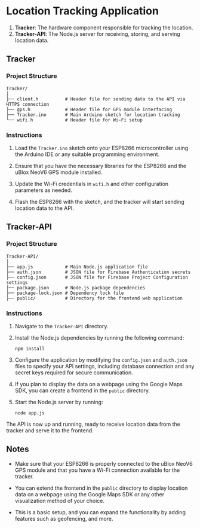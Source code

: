# Location Tracking Application


1. **Tracker**: The hardware component responsible for tracking the location.
2. **Tracker-API**: The Node.js server for receiving, storing, and serving location data.

## Tracker

### Project Structure
```
Tracker/
│
├── client.h          # Header file for sending data to the API via HTTPS connection
├── gps.h             # Header file for GPS module interfacing
├── Tracker.ino       # Main Arduino sketch for location tracking
└── wifi.h            # Header file for Wi-Fi setup
```

### Instructions
1. Load the `Tracker.ino` sketch onto your ESP8266 microcontroller using the Arduino IDE or any suitable programming environment.

2. Ensure that you have the necessary libraries for the ESP8266 and the uBlox NeoV6 GPS module installed.

3. Update the Wi-Fi credentials in `wifi.h` and other configuration parameters as needed.

4. Flash the ESP8266 with the sketch, and the tracker will start sending location data to the API.

## Tracker-API

### Project Structure
```
Tracker-API/
│
├── app.js            # Main Node.js application file
├── auth.json         # JSON file for Firebase Authentication secrets
├── config.json       # JSON file for Firebase Project Configuration settings
├── package.json      # Node.js package dependencies
├── package-lock.json # Dependency lock file
├── public/           # Directory for the frontend web application
```

### Instructions
1. Navigate to the `Tracker-API` directory.

2. Install the Node.js dependencies by running the following command:
   ```
   npm install
   ```

3. Configure the application by modifying the `config.json` and `auth.json` files to specify your API settings, including database connection and any secret keys required for secure communication.

4. If you plan to display the data on a webpage using the Google Maps SDK, you can create a frontend in the `public` directory.

5. Start the Node.js server by running:
   ```
   node app.js
   ```

The API is now up and running, ready to receive location data from the tracker and serve it to the frontend.

## Notes
- Make sure that your ESP8266 is properly connected to the uBlox NeoV6 GPS module and that you have a Wi-Fi connection available for the tracker.

- You can extend the frontend in the `public` directory to display location data on a webpage using the Google Maps SDK or any other visualization method of your choice.

- This is a basic setup, and you can expand the functionality by adding features such as geofencing, and more.
